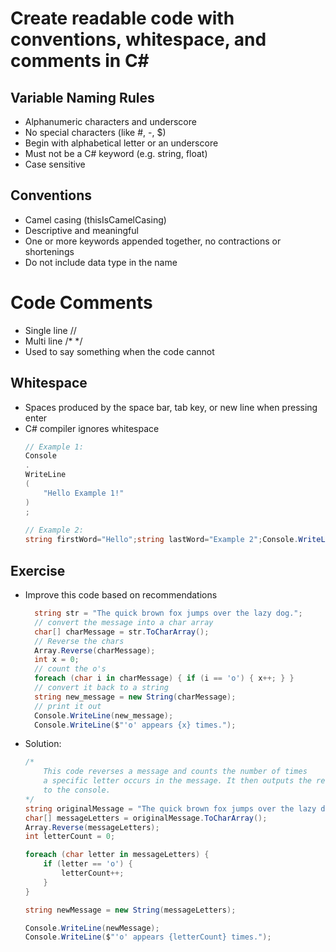 # Create readable code with conventions, whitespace, and comments in C#

## Variable Naming Rules
- Alphanumeric characters and underscore
- No special characters (like #, -, $)
- Begin with alphabetical letter or an underscore
- Must not be a C# keyword (e.g. string, float)
- Case sensitive

## Conventions
- Camel casing (thisIsCamelCasing)
- Descriptive and meaningful
- One or more keywords appended together, no contractions or shortenings
- Do not include data type in the name

# Code Comments
- Single line //
- Multi line /* */
- Used to say something when the code cannot

## Whitespace
- Spaces produced by the space bar, tab key, or new line when pressing enter
- C# compiler ignores whitespace
    ```csharp
    // Example 1:
    Console
    .
    WriteLine
    (
        "Hello Example 1!"
    )
    ;
        
    // Example 2:
    string firstWord="Hello";string lastWord="Example 2";Console.WriteLine(firstWord+" "+lastWord+"!");
    ```

## Exercise
- Improve this code based on recommendations

  ```csharp   
    string str = "The quick brown fox jumps over the lazy dog.";
    // convert the message into a char array
    char[] charMessage = str.ToCharArray();
    // Reverse the chars
    Array.Reverse(charMessage);
    int x = 0;
    // count the o's
    foreach (char i in charMessage) { if (i == 'o') { x++; } }
    // convert it back to a string
    string new_message = new String(charMessage);
    // print it out
    Console.WriteLine(new_message);
    Console.WriteLine($"'o' appears {x} times.");
    ```
    
- Solution:
    
    ```csharp
    /*
        This code reverses a message and counts the number of times
        a specific letter occurs in the message. It then outputs the results
        to the console.
    */
    string originalMessage = "The quick brown fox jumps over the lazy dog.";
    char[] messageLetters = originalMessage.ToCharArray();
    Array.Reverse(messageLetters);
    int letterCount = 0;
    
    foreach (char letter in messageLetters) {
        if (letter == 'o') {
            letterCount++;
        }
    }
    
    string newMessage = new String(messageLetters);
    
    Console.WriteLine(newMessage);
    Console.WriteLine($"'o' appears {letterCount} times.");
    ```